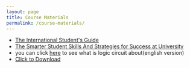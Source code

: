 ```yaml
---
layout: page
title: Course Materials
permalink: /course-materials/
---
```


* [The International Student's Guide](/static_files/materials/Books/10_The_International_Students_Guide.pdf)
* [The Smarter Student Skills And Strategies for Success at University](/static_files/materials/Books/11_The_Smarter_Student_Skills_And_Strategies_for_Success_at_University.pdf)
* you can click [here](http://uav.ece.nus.edu.sg/~bmchen/courses/EG1108_Digital.pdf) to see what is logic circuit about(english version)
* <a href="C:\Users\Javad\Downloads\Documents\Logic Circuits Notes.pdf" download>Click to Download</a>